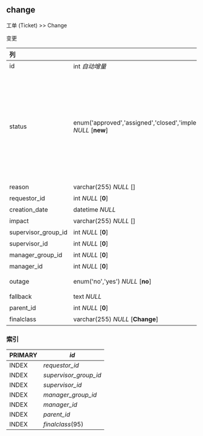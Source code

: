 ## change

工单 (Ticket) >> Change

变更


| 列                  | 类型                                                         | 注释                                                         |
| :------------------ | ------------------------------------------------------------ | ------------------------------------------------------------ |
| id                  | int *自动增量*                                               | 自增ID                                                       |
| status              | enum('approved','assigned','closed','implemented','monitored','new','notapproved','plannedscheduled','rejected','validated') *NULL* [**new**] | 状态；已批准 (approved), 已分配 (assigned), 已关闭 (closed), 已实施 (implemented), 已验收 (monitored), 新建 (new), 未批准 (notapproved), 已计划和安排 (plannedscheduled), 已驳回 (rejected), 已确认 (validated) |
| reason              | varchar(255) *NULL* []                                       | 驳回原因                                                     |
| requestor_id        | int *NULL* [**0**]                                           | 发起人                                                       |
| creation_date       | datetime *NULL*                                              | 创建时间                                                     |
| impact              | varchar(255) *NULL* []                                       | 影响                                                         |
| supervisor_group_id | int *NULL* [**0**]                                           | 监督团队                                                     |
| supervisor_id       | int *NULL* [**0**]                                           | 监督人                                                       |
| manager_group_id    | int *NULL* [**0**]                                           | 管理团队                                                     |
| manager_id          | int *NULL* [**0**]                                           | 经理                                                         |
| outage              | enum('no','yes') *NULL* [**no**]                             | 停机；否 (no), 是 (yes)                                      |
| fallback            | text *NULL*                                                  | 回滚计划                                                     |
| parent_id           | int *NULL* [**0**]                                           | 父级变更                                                     |
| finalclass          | varchar(255) *NULL* [**Change**]                             | 类型                                                         |

### 索引

| PRIMARY | *id*                  |
| :------ | --------------------- |
| INDEX   | *requestor_id*        |
| INDEX   | *supervisor_group_id* |
| INDEX   | *supervisor_id*       |
| INDEX   | *manager_group_id*    |
| INDEX   | *manager_id*          |
| INDEX   | *parent_id*           |
| INDEX   | *finalclass*(95)      |